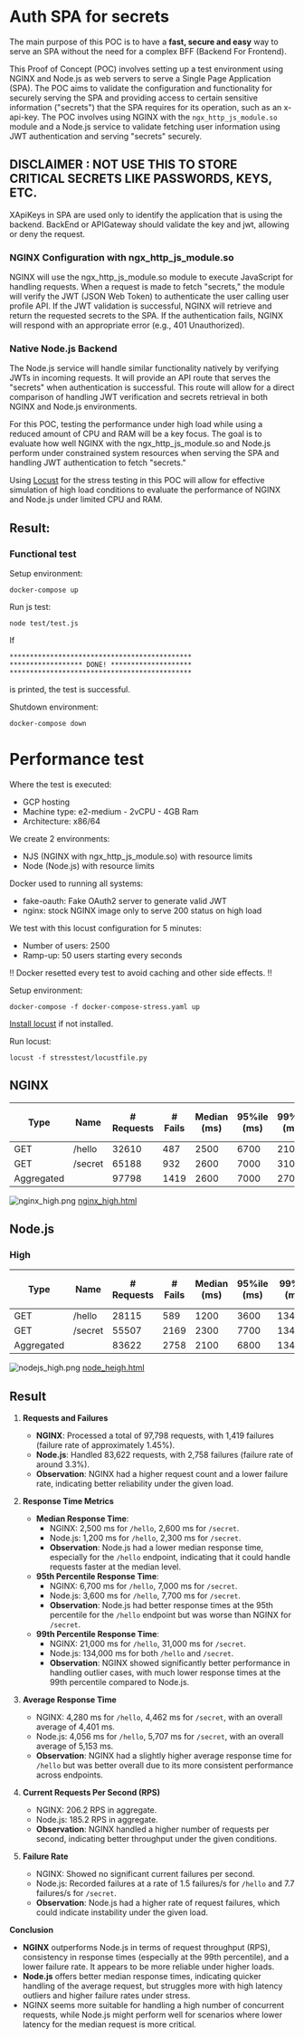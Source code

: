 # Auth SPA for secrets

The main purpose of this POC is to have a **fast, secure and easy** way to serve an SPA without the need for a complex BFF (Backend For Frontend).

This Proof of Concept (POC) involves setting up a test environment using NGINX and Node.js as web servers to serve a Single Page Application (SPA). 
The POC aims to validate the configuration and functionality for securely serving the SPA and providing access to certain sensitive information ("secrets") 
that the SPA requires for its operation, such as an x-api-key. 
The POC involves using NGINX with the `ngx_http_js_module.so` module and a Node.js service to validate fetching 
user information using JWT authentication and serving "secrets" securely.



## DISCLAIMER : NOT USE THIS TO STORE CRITICAL SECRETS LIKE PASSWORDS, KEYS, ETC.
XApiKeys in SPA are used only to identify the application that is using the backend. 
BackEnd or APIGateway should validate the key and jwt, allowing or deny the request.




### NGINX Configuration with ngx_http_js_module.so
NGINX will use the ngx_http_js_module.so module to execute JavaScript for handling requests.
When a request is made to fetch "secrets," the module will verify the JWT (JSON Web Token) to authenticate the user calling user profile API.
If the JWT validation is successful, NGINX will retrieve and return the requested secrets to the SPA.
If the authentication fails, NGINX will respond with an appropriate error (e.g., 401 Unauthorized).

### Native Node.js Backend
The Node.js service will handle similar functionality natively by verifying JWTs in incoming requests.
It will provide an API route that serves the "secrets" when authentication is successful.
This route will allow for a direct comparison of handling JWT verification and secrets retrieval in both NGINX and Node.js environments.


For this POC, testing the performance under high load while using a reduced amount of CPU and RAM will be a key focus. 
The goal is to evaluate how well NGINX with the ngx_http_js_module.so and Node.js perform under constrained system 
resources when serving the SPA and handling JWT authentication to fetch "secrets."


Using [Locust](https://locust.io/) for the stress testing in this POC will allow for effective simulation of high load conditions 
to evaluate the performance of NGINX and Node.js under limited CPU and RAM.


## Result:

### Functional test

Setup environment:
```shell
docker-compose up
```

Run js test:
```shell
node test/test.js
```

If

    *********************************************
    ****************** DONE! ********************
    *********************************************

is printed, the test is successful.

Shutdown environment:
```shell
docker-compose down
```

# Performance test

Where the test is executed:
* GCP hosting
* Machine type: e2-medium - 2vCPU - 4GB Ram
* Architecture: x86/64


We create 2 environments:
* NJS (NGINX with ngx_http_js_module.so) with resource limits
* Node (Node.js) with resource limits

Docker used to running all systems:
* fake-oauth: Fake OAuth2 server to generate valid JWT
* nginx: stock NGINX image only to serve 200 status on high load

We test with this locust configuration for 5 minutes:
  * Number of users: 2500
  * Ramp-up: 50 users starting every seconds

!! Docker resetted every test to avoid caching and other side effects. !!


Setup environment:
```shell
docker-compose -f docker-compose-stress.yaml up
```

[Install locust](https://docs.locust.io/en/stable/installation.html) if not installed.


Run locust:
```shell
locust -f stresstest/locustfile.py
```

## NGINX

| Type       | Name    | # Requests | # Fails | Median (ms) | 95%ile (ms) | 99%ile (ms) | Average (ms) | Min (ms) | Max (ms) | Average size (bytes) | Current RPS | Current Failures/s |
|------------|---------|------------|---------|-------------|-------------|-------------|--------------|----------|----------|----------------------|-------------|---------------------|
| GET        | /hello  | 32610      | 487     | 2500        | 6700        | 21000       | 4280.24      | 2        | 223673   | 0                    | 69.9        | 0                   |
| GET        | /secret | 65188      | 932     | 2600        | 7000        | 31000       | 4462.54      | 2        | 223672   | 31.54                | 136.3       | 0                   |
| Aggregated |         | 97798      | 1419    | 2600        | 7000        | 27000       | 4401.75      | 2        | 223673   | 21.02                | 206.2       | 0                   |

![nginx_high.png](resources/nginx_high.png)
[nginx_high.html](resources/nginx_high.html)

## Node.js

### High
| Type       | Name    | # Requests | # Fails | Median (ms) | 95%ile (ms) | 99%ile (ms) | Average (ms) | Min (ms) | Max (ms) | Average size (bytes) | Current RPS | Current Failures/s |
|------------|---------|------------|---------|-------------|-------------|-------------|--------------|----------|----------|----------------------|-------------|---------------------|
| GET        | /hello  | 28115      | 589     | 1200        | 3600        | 134000      | 4056.88      | 2        | 268630   | 0                    | 65.8        | 1.5                 |
| GET        | /secret | 55507      | 2169    | 2300        | 7700        | 134000      | 5707.69      | 4        | 266927   | 31                   | 119.4       | 7.7                 |
| Aggregated |         | 83622      | 2758    | 2100        | 6800        | 134000      | 5152.66      | 2        | 268630   | 20.58                | 185.2       | 9.2                 |

![nodejs_high.png](resources/nodejs_high.png)
[node_heigh.html](resources/node_heigh.html)

## Result 

1. **Requests and Failures**
   - **NGINX**: Processed a total of 97,798 requests, with 1,419 failures (failure rate of approximately 1.45%).
   - **Node.js**: Handled 83,622 requests, with 2,758 failures (failure rate of around 3.3%).
   - **Observation**: NGINX had a higher request count and a lower failure rate, indicating better reliability under the given load.

2. **Response Time Metrics**
   - **Median Response Time**:
     - NGINX: 2,500 ms for `/hello`, 2,600 ms for `/secret`.
     - Node.js: 1,200 ms for `/hello`, 2,300 ms for `/secret`.
     - **Observation**: Node.js had a lower median response time, especially for the `/hello` endpoint, indicating that it could handle requests faster at the median level.
   - **95th Percentile Response Time**:
     - NGINX: 6,700 ms for `/hello`, 7,000 ms for `/secret`.
     - Node.js: 3,600 ms for `/hello`, 7,700 ms for `/secret`.
     - **Observation**: Node.js had better response times at the 95th percentile for the `/hello` endpoint but was worse than NGINX for `/secret`.
   - **99th Percentile Response Time**:
     - NGINX: 21,000 ms for `/hello`, 31,000 ms for `/secret`.
     - Node.js: 134,000 ms for both `/hello` and `/secret`.
     - **Observation**: NGINX showed significantly better performance in handling outlier cases, with much lower response times at the 99th percentile compared to Node.js.

3. **Average Response Time**
   - NGINX: 4,280 ms for `/hello`, 4,462 ms for `/secret`, with an overall average of 4,401 ms.
   - Node.js: 4,056 ms for `/hello`, 5,707 ms for `/secret`, with an overall average of 5,153 ms.
   - **Observation**: NGINX had a slightly higher average response time for `/hello` but was better overall due to its more consistent performance across endpoints.

4. **Current Requests Per Second (RPS)**
   - NGINX: 206.2 RPS in aggregate.
   - Node.js: 185.2 RPS in aggregate.
   - **Observation**: NGINX handled a higher number of requests per second, indicating better throughput under the given conditions.

5. **Failure Rate**
   - NGINX: Showed no significant current failures per second.
   - Node.js: Recorded failures at a rate of 1.5 failures/s for `/hello` and 7.7 failures/s for `/secret`.
   - **Observation**: Node.js had a higher rate of request failures, which could indicate instability under the given load.

**Conclusion**
- **NGINX** outperforms Node.js in terms of request throughput (RPS), consistency in response times (especially at the 99th percentile), and a lower failure rate. It appears to be more reliable under higher loads.
- **Node.js** offers better median response times, indicating quicker handling of the average request, but struggles more with high latency outliers and higher failure rates under stress.
- NGINX seems more suitable for handling a high number of concurrent requests, while Node.js might perform well for scenarios where lower latency for the median request is more critical.
